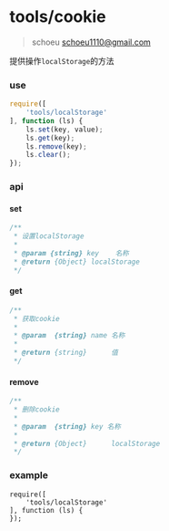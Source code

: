 # tools/cookie

> schoeu <schoeu1110@gmail.com>

提供操作`localStorage`的方法

### use

```js
require([
    'tools/localStorage'
], function (ls) {
    ls.set(key, value);
    ls.get(key);
    ls.remove(key);
    ls.clear();
});
```

### api

#### set

```js
/**
 * 设置localStorage
 *
 * @param {string} key    名称
 * @return {Object} localStorage
 */
```

#### get

```js
/**
 * 获取cookie
 *
 * @param  {string} name 名称
 *
 * @return {string}      值
 */
```

#### remove

```js
/**
 * 删除cookie
 *
 * @param  {string} key 名称
 *
 * @return {Object}      localStorage
 */
```

### example


```runjs
require([
    'tools/localStorage'
], function (ls) {
});
```
